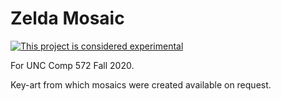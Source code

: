# Zelda Mosaic

[![This project is considered experimental](https://img.shields.io/badge/status-experimental-critical.svg)](https://benknoble.github.io/status/experimental/)

For UNC Comp 572 Fall 2020.

Key-art from which mosaics were created available on request.
